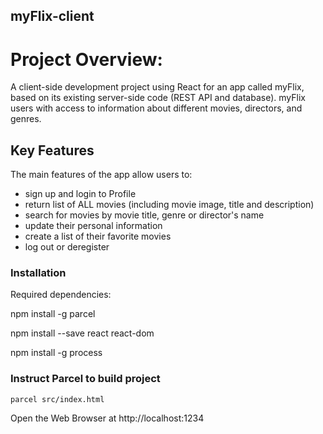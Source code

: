 ## **myFlix-client**

# Project Overview:

A client-side development project using React for an app called myFlix, based on its existing server-side code (REST API and database). myFlix users with access to information about different movies, directors, and genres.

## Key Features

The main features of the app allow users to:

- sign up and login to Profile
- return list of ALL movies (including movie image, title and description)
- search for movies by movie title, genre or director's name
- update their personal information
- create a list of their favorite movies
- log out or deregister

### Installation

Required dependencies:

npm install -g parcel

npm install --save react react-dom

npm install -g process

### Instruct Parcel to build project

    parcel src/index.html

Open the Web Browser at http://localhost:1234
